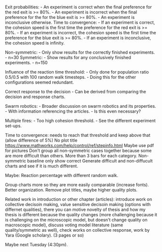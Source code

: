 Exit probabilities:
	- An experiment is correct when the final preference for the red exit is >= 80%.
	- An experiment is incorrect when the final preference for the for the blue exit is >= 80%.
	- An experiment is inconclusive otherwise.
Time to convergence:
	- If an experiment is correct, the cohesion speed is the first time the preference for the red exit is >= 80%.
	- If an experiment is incorrect, the cohesion speed is the first time the preference for the blue exit is >= 80%.
	- If an experiment is inconclusive, the cohesion speed is infinity.


Non-symmetric:
	- Only show results for the correctly finished experiments.
	- n=30
Symmetric:
	- Show results for any conclusively finished experiments.
	- n=150



Influence of the reaction time threshold:
	- Only done for population ratio 0.5/0.5 with 100 random walk timesteps.
	- Doing this for the other configurations seemed redundant.



Correct response to the decision
	- Can be derived from comparing the decision and response charts.


Swarm robotics:
	- Broader discussion on swarm robotics and its properties.
	- With information referencing the articles.
	- Is this even necessary?




Multiple fires:
	- Too high cohesion threshold.
	- See the different experiment set-ups.




Time to convergence: needs to reach that threshold and keep above that (allow difference of 5%)
No plot title
https://www.mathworks.com/help/control/ref/stepinfo.html
Maybe use pdf for pictures
Don't group all non-symmetric cases together because some are more difficult than others. More than 3 bars for each category.
Non-symmetric baseline only show correct
Generate difficult and non-diffucult charts and see if it is much different.

Maybe: Reaction percentage with different random walk.

Group charts more so they are more easily comparable (increase fonts).
Better organization.
Remove plot titles, maybe higher quality plots.

Related work in introduction or other chapter (articles): introduce work on collective decisoin making, value sensitive decisoin making (options with differnet qualities), there you can motive novelty of thesis and how my thesis is different because the quality changes (more challenging because it is challenging on the microscopic model, but doesn't change quality on macroscopic model), discuss voting model literature (same quality/symmetric as well), check works on collective response, work by Yara (Google scholary). (3 pages or so)

Maybe next Tuesday (4:30pm).
